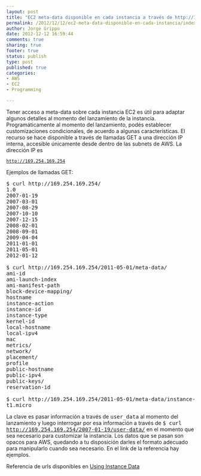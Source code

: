 ```yaml
--- 
layout: post
title: "EC2 meta-data disponible en cada instancia a través de http://169.254.169.254"
permalink: /2012/12/12/ec2-meta-data-disponible-en-cada-instancia/index.html
author: Jorge Grippo
date: 2012-12-12 16:59:44
comments: true
sharing: true
footer: true
status: publish
type: post
published: true
categories: 
- AWS
- EC2
- Programming

---
```

<!-- 426 -->
Tener acceso a meta-data sobre cada instancia EC2 es útil para adaptar algunos detalles al momento del lanzamiento de la instancia. Programáticamente al momento del lanzamiento, podés establecer customizaciones condicionales, de acuerdo a algunas características. El recurso se hace disponible a través de llamadas GET a una dirección IP interna, accesible únicamente desde dentro de las subnets de AWS. La dirección IP es

<code>http://169.254.169.254</code>

Ejemplos de llamadas GET:
<pre>$ curl http://169.254.169.254/
1.0
2007-01-19
2007-03-01
2007-08-29
2007-10-10
2007-12-15
2008-02-01
2008-09-01
2009-04-04
2011-01-01
2011-05-01
2012-01-12

$ curl http://169.254.169.254/2011-05-01/meta-data/
ami-id
ami-launch-index
ami-manifest-path
block-device-mapping/
hostname
instance-action
instance-id
instance-type
kernel-id
local-hostname
local-ipv4
mac
metrics/
network/
placement/
profile
public-hostname
public-ipv4
public-keys/
reservation-id

$ curl http://169.254.169.254/2011-05-01/meta-data/instance-type/
t1.micro
</pre>

La clave es pasar informaci&oacute;n a través de <tt>user_data</tt> al momento del lanzamiento y luego interrogar por esa información a través de <tt>$ curl http://169.254.169.254/2007-01-19/user-data/</tt> en el momento que sea necesario para customizar la instancia. Los datos que se pasan son opacos para AWS, quedando a tu disposici&oacute;n darles el formato adecuado para manipularlo cuando sea necesario. En el link de la referencia hay ejemplos.


Referencia de urls disponibles en <a href="http://docs.amazonwebservices.com/AmazonEC2/dg/2007-01-19/AESDG-chapter-instancedata.html">Using Instance Data</a>

